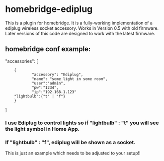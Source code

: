 # homebridge-ediplug

This is a plugin for homebridge. It is a fully-working implementation of a ediplug wireless socket accessory.
Works in Version 0.5 with old firmware. Later versions of this code are designed to work with the latest firmware.

## homebridge conf example:
 "accessories": [
 
        {
                "accessory": "Ediplug",
                "name": "some light in some room",
                "user":"admin",
                "pw":"1234",
                "ip":"192.168.1.123"
		"lightbulb":{"t" | "f"}    
        }
 ]


### I use Ediplug to control lights so if "lightbulb" : "t" you will see the light symbol in Home App.
### If "lightbulb" : "f", ediplug will be shown as a socket.

This is just an example which needs to be adjusted to your setup!!
